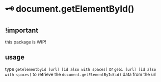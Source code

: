 # 🗝 document.getElementById()

## !important
this package is WIP!

## usage
type `getelementbyid [url] [id also with spaces]` or `gebi [url] [id also with spaces]` to retrieve the `document.getElementById(id)` data from the url